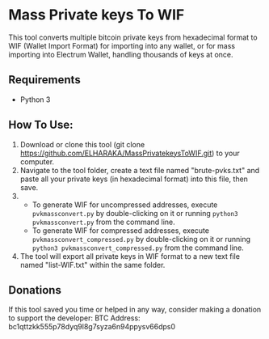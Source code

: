 # Mass Private keys To WIF
This tool converts multiple bitcoin private keys from hexadecimal format to WIF (Wallet Import Format) for importing into any wallet, or for mass importing into Electrum Wallet, handling thousands of keys at once.

## Requirements
- Python 3

## How To Use:
1) Download or clone this tool (git clone https://github.com/ELHARAKA/MassPrivatekeysToWIF.git) to your computer.
2) Navigate to the tool folder, create a text file named "brute-pvks.txt" and paste all your private keys (in hexadecimal format) into this file, then save.
3) 
    - To generate WIF for uncompressed addresses, execute `pvkmassconvert.py` by double-clicking on it or running `python3 pvkmassconvert.py` from the command line.
    - To generate WIF for compressed addresses, execute `pvkmassconvert_compressed.py` by double-clicking on it or running `python3 pvkmassconvert_compressed.py` from the command line.
4) The tool will export all private keys in WIF format to a new text file named "list-WIF.txt" within the same folder.

## Donations
If this tool saved you time or helped in any way, consider making a donation to support the developer:
BTC Address: bc1qttzkk555p78dyq9l8g7syza6n94ppysv66dps0
